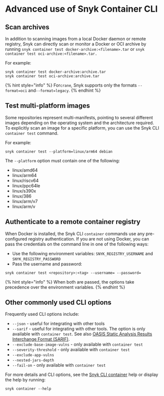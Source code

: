 # Advanced use of Snyk Container CLI

## Scan archives

In addition to scanning images from a local Docker daemon or remote registry, Snyk can directly scan or monitor a Docker or OCI archive by running `snyk container test docker-archive:<filename>.tar` or `snyk container test oci-archive:<filename>.tar.`

For example:

```
snyk container test docker-archive:archive.tar
snyk container test oci-archive:archive.tar
```

{% hint style="info" %}
For`crane`, Snyk supports only the formats `--format=oci` and`--format=legacy`.
{% endhint %}

## Test multi-platform images

Some repositories represent multi-manifests, pointing to several different images depending on the operating system and the architecture required. To explicitly scan an image for a specific platform, you can use the Snyk CLI `container test` command.

For example:

```
snyk container test --platform=linux/arm64 debian
```

The `--platform` option must contain one of the following:

* linux/amd64
* linux/arm64
* linux/riscv64
* linux/ppc64le
* linux/s390x
* linux/386
* linux/arm/v7
* linux/arm/v

## Authenticate to a remote container registry

When Docker is installed, the Snyk CLI `container` commands use any pre-configured registry authentication. If you are not using Docker, you can pass the credentials on the command line in one of the following ways:

* Use the following environment variables: `SNYK_REGISTRY_USERNAME` and `SNYK_REGISTRY_PASSWORD`
* Pass the username and password:

```
snyk container test <repository>:<tag> --username= --password=
```

{% hint style="info" %}
When both are passed, the options take precedence over the environment variables.
{% endhint %}

## Other commonly used CLI options

Frequently used CLI options include:

* `--json` - useful for integrating with other tools
* `--sarif` - useful for integrating with other tools. The option is only available with `container test`. See also [OASIS Static Analysis Results Interchange Format (SARIF)](https://www.oasis-open.org/committees/tc_home.php?wg_abbrev=sarif).
* `--exclude-base-image-vulns` - only available with `container test`
* `--severity-threshold` - only available with `container test`
* `--exclude-app-vulns`
* `--nested-jars-depth`
* `--fail-on` - only available with `container test`

For more details and CLI options, see the [Snyk CLI container](../../commands/container.md) help or display the help by running:

```
snyk container --help
```
